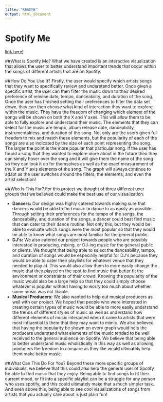 ```yaml
---
title: "README"
output: html_document
---
```


# Spotify Me
[link here!](https://kchiu17.shinyapps.io/scripts/)

##What is Spotify Me?
What we have created is an interactive visualization that allows the user to better understand
important trends that occur within the songs of different artists that are on Spotify.

##How Do You Use It?
Firstly, the user would specify which artists songs that they want to specifically review and
understand better. Once given a specific artist, the user can then filter the music down to their
desired preference of release date, tempo, danceability, and duration of the song. Once the user
has finished setting their preferences to filter the data set down, they can then choose what kind
of interaction they want to explore within the music. They have the freedom of changing which
element of the songs will be shown on both the X and Y axes. This will allow them to be able to
fully explore and understand their music. The elements that they can select for the music are tempo,
album release date, danceability, instrumentalness, and duration of the song. Not only are the users
given full freedom to mix and match these elements, but the popularity of each of the songs are also
indicated by the size of each point representing the song. The larger the point is the more popular
that particular song. If the user has found a song that they wanted to explore more about in the
future then they can simply hover over the song and it will give them the name of the song so they
can look it up for themselves as well as the exact measurement of the X and Y axis elements of the
song. The graph will always continue to adapt as the user switches around the filters, the elements,
and even the artist selection!

##Who Is This For?
For this project we thought of three different user groups that we believed could make the best use
of our visualization.
* **Dancers:** Our design was highly catered towards making sure that dancers would be able to find
music to dance to as easily as possible. Through setting their preferences for the tempo of the
songs, the danceability, and duration of the songs, a dancer could best find music that can cater
to their dance routine. Not only this, but they would be able to evaluate which songs were the most
popular so that they would be able to know what songs are most familiar for the general public.
* **DJ's:** We also catered our project towards people who are possibly interested in
producing, mixing, or DJ-ing music for the general public or clients. We thought that being able to
select the danceability, tempo, and duration of songs would be especially helpful for DJ's because
they would be able to cater their playlists for whatever venue that they needed to play at. This
would also allow them to more easily change the music that they played on the spot to find music
that better fit the environment or constraints of their crowd. Knowing the popularity of the music
would also be a large help so that they could simply choose whatever is popular without having to
worry too much about whether some music was not likable.
* **Musical Producers:** We also wanted to help out musical producers as well with our project. We
hoped that people who were interested in creating certain types of music would be able to more
easily understand the trends of different styles of music as well as understand how different
elements of music interacted when it came to artists that were most influential to them that they
may want to mimic. We also believed that having the popularity be shown on every graph would help
the producers understand what elements of the music tended to be well received to the general
audience on Spotify. We believe that being able to better understand music wholistically in this
way as well as allowing producers the freedom to compare as they like would ultimately help them
make better music.

##What Can This Do For You?
Beyond these more specific groups of individuals, we believe that this could also help the general
user of Spotify be able to find music that they enjoy. Being able to find songs to fit their current
mood, or fit into a specific playlist can be a struggle for any person who uses spotify, and this
could ultimately make that a much simpler task. And even above this, being able to see cool
visualizations of songs from artists that you actually care about is just plain fun!
